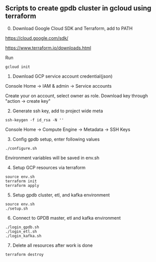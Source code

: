 ## Scripts to create gpdb cluster in gcloud using terraform
0. Download Google Cloud SDK and Terraform, add to PATH

https://cloud.google.com/sdk/

https://www.terraform.io/downloads.html

Run
```
gcloud init
```
1. Download GCP service account credential(json)

Console Home -> IAM & admin -> Service accounts

Create your on account, select owner as role.
Download key through "action -> create key"

2. Generate ssh key, add to project wide meta
```
ssh-keygen -f id_rsa -N ''
```
Console Home -> Compute Engine -> Metadata -> SSH Keys

3. Config gpdb setup, enter following values
```
./configure.sh
```
Environment variables will be saved in env.sh

4. Setup GCP resources via terraform 
```
source env.sh
terraform init
terraform apply
```

5. Setup gpdb cluster, etl, and kafka environment
```
source env.sh
./setup.sh
```

6. Connect to GPDB master, etl and kafka environment
```
./login_gpdb.sh
./login_etl.sh
./login_kafka.sh
```

7. Delete all resources after work is done
```
terraform destroy
```
